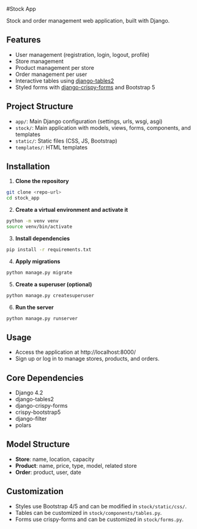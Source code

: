 #Stock App

Stock and order management web application, built with Django.

## Features

- User management (registration, login, logout, profile)
- Store management
- Product management per store
- Order management per user
- Interactive tables using [django-tables2](https://django-tables2.readthedocs.io/)
- Styled forms with [django-crispy-forms](https://django-crispy-forms.readthedocs.io/) and Bootstrap 5

## Project Structure

- `app/`: Main Django configuration (settings, urls, wsgi, asgi)
- `stock/`: Main application with models, views, forms, components, and templates
- `static/`: Static files (CSS, JS, Bootstrap)
- `templates/`: HTML templates

## Installation

1. **Clone the repository**
```sh
git clone <repo-url>
cd stock_app
```

2. **Create a virtual environment and activate it**
```sh
python -m venv venv
source venv/bin/activate
```

3. **Install dependencies**
```sh
pip install -r requirements.txt
```

4. **Apply migrations**
```sh
python manage.py migrate
```

5. **Create a superuser (optional)**
```sh
python manage.py createsuperuser
```

6. **Run the server**
```sh
python manage.py runserver
```

## Usage

- Access the application at http://localhost:8000/
- Sign up or log in to manage stores, products, and orders.

## Core Dependencies

- Django 4.2
- django-tables2
- django-crispy-forms
- crispy-bootstrap5
- django-filter
- polars

## Model Structure

- **Store**: name, location, capacity
- **Product**: name, price, type, model, related store
- **Order**: product, user, date

## Customization

- Styles use Bootstrap 4/5 and can be modified in `stock/static/css/`.
- Tables can be customized in `stock/components/tables.py`.
- Forms use crispy-forms and can be customized in `stock/forms.py`.